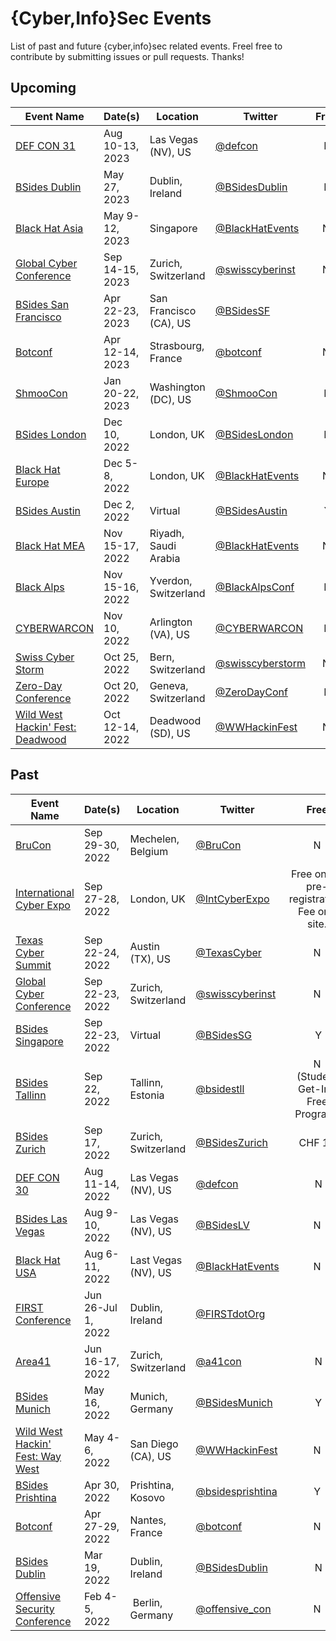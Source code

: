 # {Cyber,Info}Sec Events

List of past and future {cyber,info}sec related events. Freel free to contribute by submitting issues or pull requests. Thanks!

## Upcoming

| Event Name | Date(s) | Location | Twitter | Free
| ---------- | ------- | -------- | ------- | :--------:
| [DEF CON 31](https://defcon.org/) | Aug 10-13, 2023 | Las Vegas (NV), US | [@defcon](https://twitter.com/defcon) | N
| [BSides Dublin](https://www.bsidesdub.ie/) | May 27, 2023 | Dublin, Ireland | [@BSidesDublin](https://twitter.com/BSidesDublin) | N
| [Black Hat Asia](https://www.blackhat.com) | May 9-12, 2023 | Singapore | [@BlackHatEvents](https://twitter.com/BlackHatEvents) | N
| [Global Cyber Conference](https://swisscyberinstitute.com/conference/) | Sep 14-15, 2023 | Zurich, Switzerland | [@swisscyberinst](https://twitter.com/swisscyberinst) | N
| [BSides San Francisco](https://bsidessf.org/) | Apr 22-23, 2023 | San Francisco (CA), US | [@BSidesSF](https://twitter.com/BSidesSF) | 
| [Botconf](https://www.botconf.eu/) | Apr 12-14, 2023 | Strasbourg, France | [@botconf](http://www.twitter.com/Botconf) | N
| [ShmooCon](https://shmoocon.org/) | Jan 20-22, 2023 | Washington (DC), US | [@ShmooCon](https://twitter.com/shmoocon/) | N
| [BSides London](https://www.securitybsides.org.uk/) | Dec 10, 2022 | London, UK | [@BSidesLondon](https://twitter.com/BSidesLondon) | N
| [Black Hat Europe](https://www.blackhat.com/eu-22/ ) | Dec 5-8, 2022 | London, UK | [@BlackHatEvents](https://twitter.com/BlackHatEvents) | N
| [BSides Austin](https://bsidesaustin.com/) | Dec 2, 2022 | Virtual | [@BSidesAustin](https://twitter.com/bsidesaustin) | Y
| [Black Hat MEA](https://blackhatmea.com/) | Nov 15-17, 2022 | Riyadh, Saudi Arabia | [@BlackHatEvents](https://twitter.com/BlackHatEvents) | N
| [Black Alps](https://blackalps.ch) | Nov 15-16, 2022 | Yverdon, Switzerland | [@BlackAlpsConf](https://twitter.com/BlackAlpsConf) | N
| [CYBERWARCON](https://www.cyberwarcon.com/) | Nov 10, 2022 | Arlington (VA), US | [@CYBERWARCON](https://twitter.com/CYBERWARCON) | N
| [Swiss Cyber Storm](https://www.swisscyberstorm.com/) | Oct 25, 2022 | Bern, Switzerland | [@swisscyberstorm](https://twitter.com/swisscyberstorm) | N
| [Zero-Day Conference](https://zero-day.ch) | Oct 20, 2022 | Geneva, Switzerland | [@ZeroDayConf](https://twitter.com/ZeroDayConf) | N
| [Wild West Hackin' Fest: Deadwood](https://wildwesthackinfest.com/deadwood/) | Oct 12-14, 2022 | Deadwood (SD), US | [@WWHackinFest](https://twitter.com/WWHackinFest) | N

## Past

| Event Name | Date(s) | Location | Twitter | Free
| ---------- | ------- | -------- | ------- | :--------:
| [BruCon](https://www.brucon.org/2022/ ) | Sep 29-30, 2022 | Mechelen, Belgium | [@BruCon](https://twitter.com/BruCon) | N
| [International Cyber Expo](https://www.internationalcyberexpo.com) | Sep 27-28, 2022 | London, UK | [@IntCyberExpo](https://twitter.com/IntCyberExpo) | Free online pre-registration.<br/>Fee on-site.
| [Texas Cyber Summit](https://texascyber.com/) | Sep 22-24, 2022 | Austin (TX), US | [@TexasCyber](https://twitter.com/texascyber) | N
| [Global Cyber Conference](https://swisscyberinstitute.com/conference/) | Sep 22-23, 2022| Zurich, Switzerland | [@swisscyberinst](https://twitter.com/swisscyberinst) | N
| [BSides Singapore](https://bsidessg.org/) | Sep 22-23, 2022 | Virtual | [@BSidesSG](https://twitter.com/BSidesSG) | Y
| [BSides Tallinn](https://tallinn.bsides.ee/) | Sep 22, 2022 | Tallinn, Estonia | [@bsidestll](https://twitter.com/bsidestll) | N<br/>(Student Get-In-Free Program)
| [BSides Zurich](https://bsideszh.ch/) | Sep 17, 2022 | Zurich, Switzerland | [@BSidesZurich](https://twitter.com/BsidesZurich) | CHF 10
| [DEF CON 30](https://defcon.org/) | Aug 11-14, 2022 | Las Vegas (NV), US | [@defcon](https://twitter.com/defcon) | N
| [BSides Las Vegas](https://bsideslv.org/) | Aug 9-10, 2022 | Las Vegas (NV), US | [@BSidesLV](https://www.twitter.com/bsideslv) | N
| [Black Hat USA](https://www.blackhat.com/us-22/) | Aug 6-11, 2022 | Last Vegas (NV), US | [@BlackHatEvents](https://twitter.com/BlackHatEvents) | N
| [FIRST Conference](https://www.first.org/conference/2022/) | Jun 26-Jul 1, 2022 | Dublin, Ireland | [@FIRSTdotOrg](https://twitter.com/FIRSTdotOrg)
| [Area41](https://area41.io/) | Jun 16-17, 2022 | Zurich, Switzerland |  [@a41con](https://twitter.com/a41con) | N
| [BSides Munich](https://2022.bsidesmunich.org/) | May 16, 2022 | Munich, Germany | [@BSidesMunich](https://twitter.com/bsidesmunich) | Y
| [Wild West Hackin' Fest: Way West](https://wildwesthackinfest.com/way-west/) | May 4-6, 2022 | San Diego (CA), US | [@WWHackinFest](https://twitter.com/WWHackinFest) | N
| [BSides Prishtina](https://www.bsidesprishtina.org/) | Apr 30, 2022 | Prishtina, Kosovo | [@bsidesprishtina](https://www.twitter.com/bsidesprishtina) | Y
| [Botconf](https://www.botconf.eu/) | Apr 27-29, 2022 | Nantes, France | [@botconf](http://www.twitter.com/Botconf) | N
| [BSides Dublin](https://www.bsidesdub.ie/) | Mar 19, 2022 | Dublin, Ireland | [@BSidesDublin](https://twitter.com/BSidesDublin) | N
| [Offensive Security Conference](https://www.offensivecon.org/) | Feb 4-5, 2022 | Berlin, Germany | [@offensive_con](https://twitter.com/offensive_con) | N
